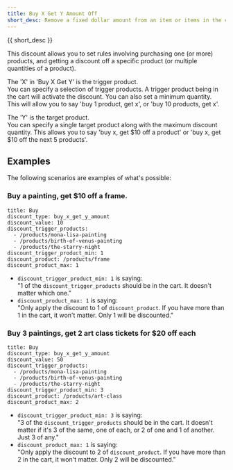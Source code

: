 ```yaml
---
title: Buy X Get Y Amount Off
short_desc: Remove a fixed dollar amount from an item or items in the cart.
---
```


{{ short_desc }}


This discount allows you to set rules involving purchasing one (or more) products, and getting a discount off a specific product (or multiple quantities of a product).

The 'X' in 'Buy X Get Y' is the trigger product.  
You can specify a selection of trigger products. A trigger product being in the cart will activate the discount. You can also set a minimum quantity.  
This will allow you to say 'buy 1 product, get x', or 'buy 10 products, get x'.

The 'Y' is the target product.  
You can specify a single target product along with the maximum discount quantity. This allows you to say 'buy x, get $10 off a product' or 'buy x, get $10 off the next 5 products'.


## Examples

The following scenarios are examples of what's possible:

### Buy a painting, get $10 off a frame.

```
title: Buy
discount_type: buy_x_get_y_amount
discount_value: 10
discount_trigger_products:
  - /products/mona-lisa-painting
  - /products/birth-of-venus-painting
  - /products/the-starry-night
discount_trigger_product_min: 1
discount_product: /products/frame
discount_product_max: 1
```

* `discount_trigger_product_min: 1` is saying:  
"1 of the `discount_trigger_products` should be in the cart. It doesn't matter which one."
* `discount_product_max: 1` is saying:   
"Only apply the discount to 1 of `discount_product`. If you have more than 1 in the cart, it won't matter. Only 1 will be discounted."

### Buy 3 paintings, get 2 art class tickets for $20 off each

```
title: Buy
discount_type: buy_x_get_y_amount
discount_value: 50
discount_trigger_products:
  - /products/mona-lisa-painting
  - /products/birth-of-venus-painting
  - /products/the-starry-night
discount_trigger_product_min: 3
discount_product: /products/art-class
discount_product_max: 2
```

* `discount_trigger_product_min: 3` is saying:  
"3 of the `discount_trigger_products` should be in the cart. It doesn't matter if it's 3 of the same, one of each, or 2 of one and 1 of another. Just 3 of any."
* `discount_product_max: 1` is saying:  
"Only apply the discount to 2 of `discount_product`. If you have more than 2 in the cart, it won't matter. Only 2 will be discounted."